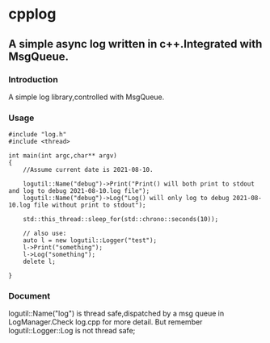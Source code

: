 # cpplog

## A simple async log written in c++.Integrated with MsgQueue.

### Introduction
A simple log library,controlled with MsgQueue.


### Usage
```
#include "log.h"
#include <thread>

int main(int argc,char** argv)
{
	//Assume current date is 2021-08-10.
	
	logutil::Name("debug")->Print("Print() will both print to stdout and log to debug 2021-08-10.log file");
	logutil::Name("debug")->Log("Log() will only log to debug 2021-08-10.log file without print to stdout");

	std::this_thread::sleep_for(std::chrono::seconds(10));

	// also use:
	auto l = new logutil::Logger("test");
	l->Print("something");
	l->Log("something");
	delete l;

}

```


### Document
logutil::Name("log") is thread safe,dispatched by a msg queue in LogManager.Check log.cpp for more detail.
But remember logutil::Logger::Log is not thread safe;